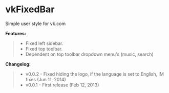 # vkFixedBar
Simple user style for vk.com

 **Features:**

> - Fixed left sidebar.
> - Fixed top toolbar.
> - Dependent on top toolbar dropdown menu's (music, search)

 **Changelog:**

> - v0.0.2 - Fixed hiding the logo, if the language is set to English, IM fixes (Jun 11, 2014)
> - v0.0.1 - First release (Feb 12, 2013)

